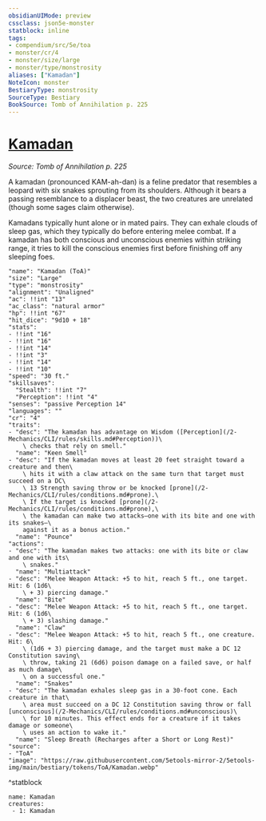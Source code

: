 ```yaml
---
obsidianUIMode: preview
cssclass: json5e-monster
statblock: inline
tags:
- compendium/src/5e/toa
- monster/cr/4
- monster/size/large
- monster/type/monstrosity
aliases: ["Kamadan"]
NoteIcon: monster
BestiaryType: monstrosity
SourceType: Bestiary
BookSource: Tomb of Annihilation p. 225
---
```

# [Kamadan](2-Mechanics\CLI\bestiary\monstrosity/kamadan-toa.md)
*Source: Tomb of Annihilation p. 225*  

A kamadan (pronounced KAM-ah-dan) is a feline predator that resembles a leopard with six snakes sprouting from its shoulders. Although it bears a passing resemblance to a displacer beast, the two creatures are unrelated (though some sages claim otherwise).

Kamadans typically hunt alone or in mated pairs. They can exhale clouds of sleep gas, which they typically do before entering melee combat. If a kamadan has both conscious and unconscious enemies within striking range, it tries to kill the conscious enemies first before finishing off any sleeping foes.

```statblock
"name": "Kamadan (ToA)"
"size": "Large"
"type": "monstrosity"
"alignment": "Unaligned"
"ac": !!int "13"
"ac_class": "natural armor"
"hp": !!int "67"
"hit_dice": "9d10 + 18"
"stats":
- !!int "16"
- !!int "16"
- !!int "14"
- !!int "3"
- !!int "14"
- !!int "10"
"speed": "30 ft."
"skillsaves":
  "Stealth": !!int "7"
  "Perception": !!int "4"
"senses": "passive Perception 14"
"languages": ""
"cr": "4"
"traits":
- "desc": "The kamadan has advantage on Wisdom ([Perception](/2-Mechanics/CLI/rules/skills.md#Perception))\
    \ checks that rely on smell."
  "name": "Keen Smell"
- "desc": "If the kamadan moves at least 20 feet straight toward a creature and then\
    \ hits it with a claw attack on the same turn that target must succeed on a DC\
    \ 13 Strength saving throw or be knocked [prone](/2-Mechanics/CLI/rules/conditions.md#prone).\
    \ If the target is knocked [prone](/2-Mechanics/CLI/rules/conditions.md#prone),\
    \ the kamadan can make two attacks—one with its bite and one with its snakes—\
    against it as a bonus action."
  "name": "Pounce"
"actions":
- "desc": "The kamadan makes two attacks: one with its bite or claw and one with its\
    \ snakes."
  "name": "Multiattack"
- "desc": "Melee Weapon Attack: +5 to hit, reach 5 ft., one target. Hit: 6 (1d6\
    \ + 3) piercing damage."
  "name": "Bite"
- "desc": "Melee Weapon Attack: +5 to hit, reach 5 ft., one target. Hit: 6 (1d6\
    \ + 3) slashing damage."
  "name": "Claw"
- "desc": "Melee Weapon Attack: +5 to hit, reach 5 ft., one creature. Hit: 6\
    \ (1d6 + 3) piercing damage, and the target must make a DC 12 Constitution saving\
    \ throw, taking 21 (6d6) poison damage on a failed save, or half as much damage\
    \ on a successful one."
  "name": "Snakes"
- "desc": "The kamadan exhales sleep gas in a 30-foot cone. Each creature in that\
    \ area must succeed on a DC 12 Constitution saving throw or fall [unconscious](/2-Mechanics/CLI/rules/conditions.md#unconscious)\
    \ for 10 minutes. This effect ends for a creature if it takes damage or someone\
    \ uses an action to wake it."
  "name": "Sleep Breath (Recharges after a Short or Long Rest)"
"source":
- "ToA"
"image": "https://raw.githubusercontent.com/5etools-mirror-2/5etools-img/main/bestiary/tokens/ToA/Kamadan.webp"
```
^statblock

```encounter-table
name: Kamadan
creatures:
 - 1: Kamadan
```